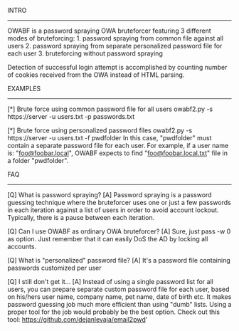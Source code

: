 INTRO
*****************
OWABF is a password spraying OWA bruteforcer featuring 3 different modes of bruteforcing:
    1. password spraying from common file against all users
    2. password spraying from separate personalized password file for each user
    3. bruteforcing without password spraying

Detection of successful login attempt is accomplished by counting number of cookies
received from the OWA instead of HTML parsing.

EXAMPLES
*****************
[*] Brute force using common password file for all users
    owabf2.py -s https://server -u users.txt -p passwords.txt

[*] Brute force using personalized password files
    owabf2.py -s https://server -u users.txt -f pwdfolder
    In this case, "pwdfolder" must contain a separate password file for each user.
    For example, if a user name is: "foo@foobar.local", OWABF expects to find
    "foo@foobar.local.txt" file in a folder "pwdfolder".

FAQ
*****************
[Q] What is password spraying?
[A] Password spraying is a password guessing technique where the bruteforcer uses one or just a few passwords
    in each iteration against a list of users in order to avoid account lockout.
    Typically, there is a pause between each iteration.

[Q] Can I use OWABF as ordinary OWA bruteforcer?
[A] Sure, just pass -w 0 as option. Just remember that it can easily DoS the AD by locking all accounts.

[Q] What is "personalized" password file?
[A] It's a password file containing passwords customized per user

[Q] I still don't get it...
[A] Instead of using a single password list for all users, you can prepare separate custom password file for each user, based on his/hers user name, company name, pet name, date of birth etc. It makes password guessing job much more efficient than using "dumb" lists. Using a proper tool for the job would probably be the best option.
Check out this tool: https://github.com/dejanlevaja/email2pwd'
